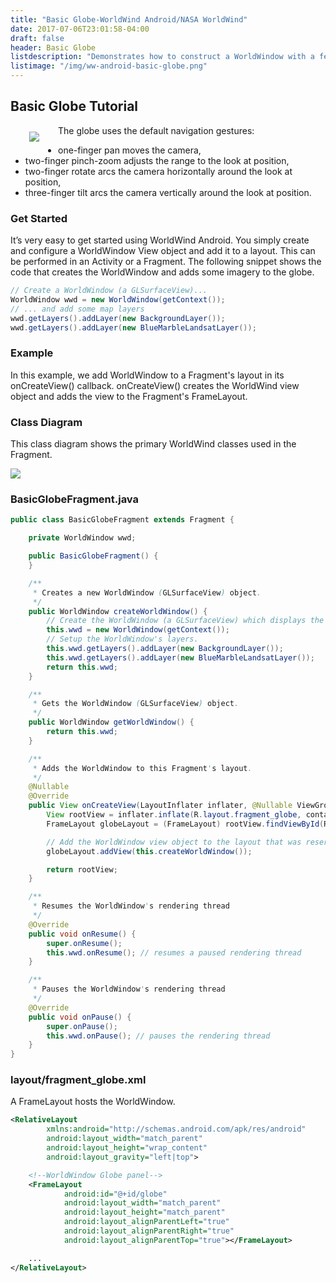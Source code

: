```yaml
---
title: "Basic Globe-WorldWind Android/NASA WorldWind"
date: 2017-07-06T23:01:58-04:00
draft: false
header: Basic Globe
listdescription: "Demonstrates how to construct a WorldWindow with a few layers."
listimage: "/img/ww-android-basic-globe.png"
---
```


## Basic Globe Tutorial

<img src="/img/ww-android-basic-globe.png" class="img-responsive" align="left" vspace="10" hspace="30">The globe uses the default navigation gestures:

- one-finger pan moves the camera,
- two-finger pinch-zoom adjusts the range to the look at position,
- two-finger rotate arcs the camera horizontally around the look at position,
- three-finger tilt arcs the camera vertically around the look at position.

### Get Started

It’s very easy to get started using WorldWind Android. You simply create and configure a WorldWindow View object and add it to a layout. This can be performed in an Activity or a Fragment. The following snippet shows the code that creates the WorldWindow and adds some imagery to the globe.

```java
// Create a WorldWindow (a GLSurfaceView)...
WorldWindow wwd = new WorldWindow(getContext());
// ... and add some map layers
wwd.getLayers().addLayer(new BackgroundLayer());
wwd.getLayers().addLayer(new BlueMarbleLandsatLayer());
```

### Example

In this example, we add WorldWindow to a Fragment's layout in its onCreateView() callback.  onCreateView() creates the WorldWind view object and adds the view to the Fragment's FrameLayout.

### Class Diagram

This class diagram shows the primary WorldWind classes used in the Fragment.

<img src="/img/ww-android-basic-globe-class-diagram.png" class="img-responsive center-block">

### BasicGlobeFragment.java

```java
public class BasicGlobeFragment extends Fragment {

    private WorldWindow wwd;

    public BasicGlobeFragment() {
    }

    /**
     * Creates a new WorldWindow (GLSurfaceView) object.
     */
    public WorldWindow createWorldWindow() {
        // Create the WorldWindow (a GLSurfaceView) which displays the globe.
        this.wwd = new WorldWindow(getContext());
        // Setup the WorldWindow's layers.
        this.wwd.getLayers().addLayer(new BackgroundLayer());
        this.wwd.getLayers().addLayer(new BlueMarbleLandsatLayer());
        return this.wwd;
    }

    /**
     * Gets the WorldWindow (GLSurfaceView) object.
     */
    public WorldWindow getWorldWindow() {
        return this.wwd;
    }

    /**
     * Adds the WorldWindow to this Fragment's layout.
     */
    @Nullable
    @Override
    public View onCreateView(LayoutInflater inflater, @Nullable ViewGroup container, @Nullable Bundle savedInstanceState) {
        View rootView = inflater.inflate(R.layout.fragment_globe, container, false);
        FrameLayout globeLayout = (FrameLayout) rootView.findViewById(R.id.globe);

        // Add the WorldWindow view object to the layout that was reserved for the globe.
        globeLayout.addView(this.createWorldWindow());

        return rootView;
    }

    /**
     * Resumes the WorldWindow's rendering thread
     */
    @Override
    public void onResume() {
        super.onResume();
        this.wwd.onResume(); // resumes a paused rendering thread
    }

    /**
     * Pauses the WorldWindow's rendering thread
     */
    @Override
    public void onPause() {
        super.onPause();
        this.wwd.onPause(); // pauses the rendering thread
    }
}
```

### layout/fragment_globe.xml

A FrameLayout hosts the WorldWindow.

```xml
<RelativeLayout
        xmlns:android="http://schemas.android.com/apk/res/android"
        android:layout_width="match_parent"
        android:layout_height="wrap_content"
        android:layout_gravity="left|top">

    <!--WorldWindow Globe panel-->
    <FrameLayout
            android:id="@+id/globe"
            android:layout_width="match_parent"
            android:layout_height="match_parent"
            android:layout_alignParentLeft="true"
            android:layout_alignParentRight="true"
            android:layout_alignParentTop="true"></FrameLayout>

    ...
</RelativeLayout>
```
